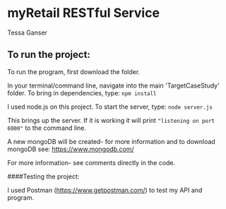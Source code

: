 # myRetail RESTful Service
Tessa Ganser

To run the project:
-------
To run the program, first download the folder.

In your terminal/command line, navigate into the main 'TargetCaseStudy' folder.
To bring in dependencies, type:
`npm install`

I used node.js on  this project. To start the server, type:
`node server.js`

This brings up the server. If it is working it will print ```"listening on port 6000"``` to the command line.

A new mongoDB will be created- for more information and to download mongoDB see: https://www.mongodb.com/

For more information- see comments directly in the code.

####Testing the project:

I used Postman (https://www.getpostman.com/) to test my API and program.
